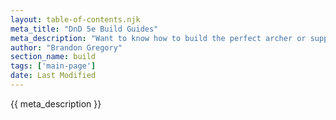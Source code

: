 ```yaml
---
layout: table-of-contents.njk
meta_title: "DnD 5e Build Guides"
meta_description: "Want to know how to build the perfect archer or support caster? These DnD guides for specific character build concepts, like archers, AOE mages, and tanks, present you with the best options."
author: "Brandon Gregory"
section_name: build
tags: ['main-page']
date: Last Modified
---
```


{{ meta_description }}
